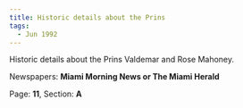 ```yaml
---  
title: Historic details about the Prins  
tags:  
  - Jun 1992  
---  
```

  
Historic details about the Prins Valdemar and Rose Mahoney.  
  
Newspapers: **Miami Morning News or The Miami Herald**  
  
Page: **11**, Section: **A** 
